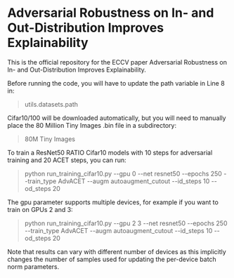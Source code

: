 # Adversarial Robustness on In- and Out-Distribution Improves Explainability

This is the official repository for the ECCV paper Adversarial Robustness on In- and Out-Distribution Improves Explainability.

Before running the code, you will have to update the path variable in Line 8 in:

> utils.datasets.path

Cifar10/100 will be downloaded automatically, but you will need to manually place the 80 Million Tiny Images .bin file in a subdirectory:

> 80M Tiny Images 

To train a ResNet50 RATIO Cifar10 models with 10 steps for adversarial training and 20 ACET steps, you can run:

> python run_training_cifar10.py --gpu 0 --net resnet50 --epochs 250 --train_type AdvACET --augm autoaugment_cutout --id_steps 10 --od_steps 20

The gpu parameter supports multiple devices, for example if you want to train on GPUs 2 and 3:

> python run_training_cifar10.py --gpu 2 3 --net resnet50 --epochs 250 --train_type AdvACET --augm autoaugment_cutout --id_steps 10 --od_steps 20

Note that results can vary with different number of devices as this implicitly changes the number of samples used for updating the per-device
batch norm parameters.

